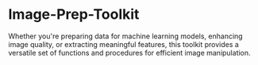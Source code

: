 # Image-Prep-Toolkit
Whether you're preparing data for machine learning models, enhancing image quality, or extracting meaningful features, this toolkit provides a versatile set of functions and procedures for efficient image manipulation.
